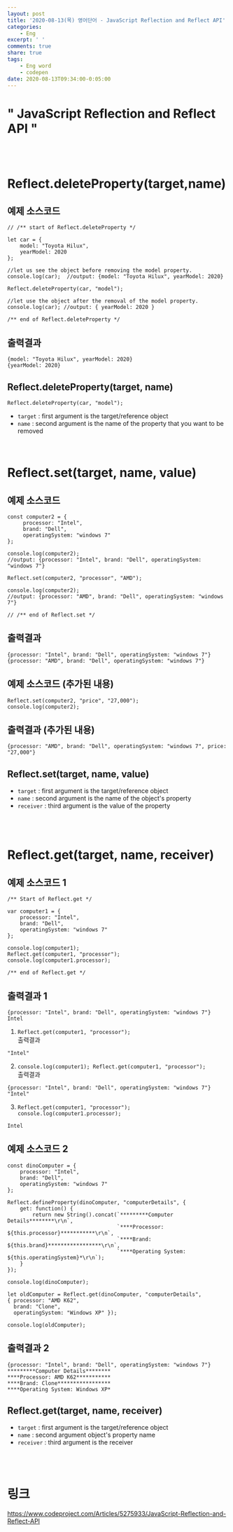```yaml
---
layout: post
title: '2020-08-13(목) 영어단어 - JavaScript Reflection and Reflect API'
categories:
    - Eng
excerpt: ' '
comments: true
share: true
tags:
    - Eng word
    - codepen
date: 2020-08-13T09:34:00-0:05:00
---
```

# " JavaScript Reflection and Reflect API "

<br/><br/>

# Reflect.deleteProperty(target,name)
## 예제 소스코드
```
// /** start of Reflect.deleteProperty */

let car = {
    model: "Toyota Hilux",
    yearModel: 2020
};

//let us see the object before removing the model property.
console.log(car);  //output: {model: "Toyota Hilux", yearModel: 2020}

Reflect.deleteProperty(car, "model");

//let use the object after the removal of the model property.
console.log(car); //output: { yearModel: 2020 }

/** end of Reflect.deleteProperty */
```

## 출력결과
```
{model: "Toyota Hilux", yearModel: 2020}
{yearModel: 2020}
```

## Reflect.deleteProperty(target, name)
```
Reflect.deleteProperty(car, "model");
```
- `target` : first argument is the target/reference object
- `name` : second argument is the name of the property that you want to be removed

<br/>

# Reflect.set(target, name, value)
## 예제 소스코드
```
const computer2 = {
     processor: "Intel",
     brand: "Dell",
     operatingSystem: "windows 7"
};

console.log(computer2);
//output: {processor: "Intel", brand: "Dell", operatingSystem: "windows 7"}

Reflect.set(computer2, "processor", "AMD");

console.log(computer2);
//output: {processor: "AMD", brand: "Dell", operatingSystem: "windows 7"}

// /** end of Reflect.set */
```

## 출력결과
```
{processor: "Intel", brand: "Dell", operatingSystem: "windows 7"}
{processor: "AMD", brand: "Dell", operatingSystem: "windows 7"}
```

## 예제 소스코드 (추가된 내용)
```
Reflect.set(computer2, "price", "27,000");
console.log(computer2);
```

## 출력결과 (추가된 내용)
```
{processor: "AMD", brand: "Dell", operatingSystem: "windows 7", price: "27,000"}
```

## Reflect.set(target, name, value)
- `target` : first argument is the target/reference object
- `name` : second argument is the name of the object's property
- `receiver` : third argument is the value of the property

<br/>
<br/>

# Reflect.get(target, name, receiver)
## 예제 소스코드 1
```
/** Start of Reflect.get */

var computer1 = {
    processor: "Intel",
    brand: "Dell",
    operatingSystem: "windows 7"
};

console.log(computer1);
Reflect.get(computer1, "processor");
console.log(computer1.processor);

/** end of Reflect.get */
```

## 출력결과 1
```
{processor: "Intel", brand: "Dell", operatingSystem: "windows 7"}
Intel
```

1. `Reflect.get(computer1, "processor");` <br/>
출력결과
```
"Intel"
```

2. `console.log(computer1); Reflect.get(computer1, "processor");`<br/>
출력결과
```
{processor: "Intel", brand: "Dell", operatingSystem: "windows 7"}
"Intel"
```

3. `Reflect.get(computer1, "processor"); console.log(computer1.processor);`<br/>
```
Intel
```

## 예제 소스코드 2
```
const dinoComputer = {
    processor: "Intel",
    brand: "Dell",
    operatingSystem: "windows 7"
};

Reflect.defineProperty(dinoComputer, "computerDetails", {
    get: function() { 
        return new String().concat(`*********Computer Details********\r\n`,
                                   `****Processor: ${this.processor}***********\r\n`,
                                   `****Brand: ${this.brand}*****************\r\n`,
                                   `****Operating System: ${this.operatingSystem}*\r\n`);
    }
});

console.log(dinoComputer);

let oldComputer = Reflect.get(dinoComputer, "computerDetails", 
{ processor: "AMD K62", 
  brand: "Clone", 
  operatingSystem: "Windows XP" });

console.log(oldComputer);
```

## 출력결과 2
```
{processor: "Intel", brand: "Dell", operatingSystem: "windows 7"}
*********Computer Details********
****Processor: AMD K62***********
****Brand: Clone*****************
****Operating System: Windows XP*
```

## Reflect.get(target, name, receiver)
- `target` : first argument is the target/reference object
- `name` : second argument object's property name
- `receiver` : third argument is the receiver

<br/><br/>

# 링크
<https://www.codeproject.com/Articles/5275933/JavaScript-Reflection-and-Reflect-API>